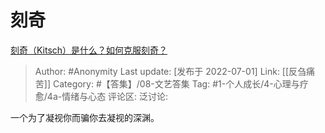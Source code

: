# 刻奇
[刻奇（Kitsch）是什么？如何克服刻奇？](https://www.zhihu.com/question/27039705/answer/2553044198)

> Author: #Anonymity
> Last update: [发布于 2022-07-01]
> Link: [[反刍痛苦]]
> Category: #【答集】/08-文艺答集
> Tag: #1-个人成长/4-心理与疗愈/4a-情绪与心态 
> 评论区:
> 泛讨论:

一个为了凝视你而骗你去凝视的深渊。
